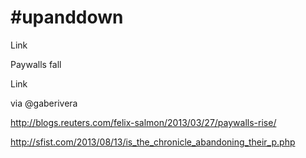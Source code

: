 # #upanddown

Link

Paywalls fall

Link

via @gaberivera

http://blogs.reuters.com/felix-salmon/2013/03/27/paywalls-rise/

http://sfist.com/2013/08/13/is_the_chronicle_abandoning_their_p.php













